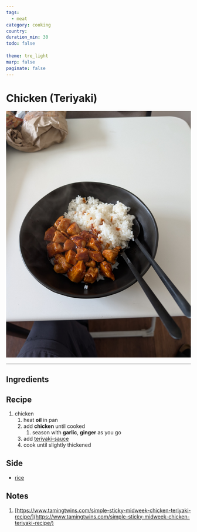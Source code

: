 ```yaml
---
tags:
  - meat
category: cooking
country:
duration_min: 30
todo: false

theme: tre_light
marp: false
paginate: false
---
```


# Chicken (Teriyaki)

![](../gfx/PXL_20250302_022758726.MP.jpg)

---

## Ingredients

## Recipe
<!-- 1. [teriyaki-sauce](./Teriyaki_Sauce.md)
    1. mix ingredients (don’t cook yet!) -->
1. chicken
    1. heat **oil** in pan
    1. add **chicken** until cooked
        1. season with **garlic**, **ginger** as you go
    1. add [teriyaki-sauce](./Teriyaki_Sauce.md)
    1. cook until slightly thickened

## Side
* [rice](./Rice.md)

## Notes

1. [https://www.tamingtwins.com/simple-sticky-midweek-chicken-teriyaki-recipe/](https://www.tamingtwins.com/simple-sticky-midweek-chicken-teriyaki-recipe/)



